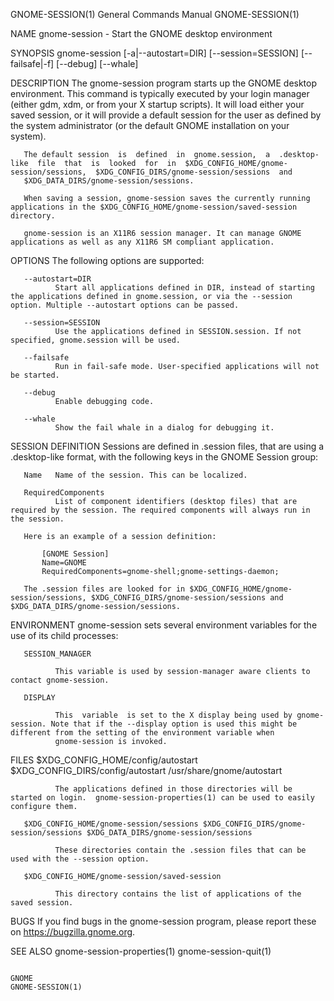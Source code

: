 GNOME-SESSION(1)                                                                        General Commands Manual                                                                       GNOME-SESSION(1)

NAME
       gnome-session - Start the GNOME desktop environment

SYNOPSIS
       gnome-session [-a|--autostart=DIR] [--session=SESSION] [--failsafe|-f] [--debug] [--whale]

DESCRIPTION
       The  gnome-session  program  starts  up the GNOME desktop environment. This command is typically executed by your login manager (either gdm, xdm, or from your X startup scripts). It will load
       either your saved session, or it will provide a default session for the user as defined by the system administrator (or the default GNOME installation on your system).

       The default session  is  defined  in  gnome.session,  a  .desktop-like  file  that  is  looked  for  in  $XDG_CONFIG_HOME/gnome-session/sessions,  $XDG_CONFIG_DIRS/gnome-session/sessions  and
       $XDG_DATA_DIRS/gnome-session/sessions.

       When saving a session, gnome-session saves the currently running applications in the $XDG_CONFIG_HOME/gnome-session/saved-session directory.

       gnome-session is an X11R6 session manager. It can manage GNOME applications as well as any X11R6 SM compliant application.

OPTIONS
       The following options are supported:

       --autostart=DIR
              Start all applications defined in DIR, instead of starting the applications defined in gnome.session, or via the --session option. Multiple --autostart options can be passed.

       --session=SESSION
              Use the applications defined in SESSION.session. If not specified, gnome.session will be used.

       --failsafe
              Run in fail-safe mode. User-specified applications will not be started.

       --debug
              Enable debugging code.

       --whale
              Show the fail whale in a dialog for debugging it.

SESSION DEFINITION
       Sessions are defined in .session files, that are using a .desktop-like format, with the following keys in the GNOME Session group:

       Name   Name of the session. This can be localized.

       RequiredComponents
              List of component identifiers (desktop files) that are required by the session. The required components will always run in the session.

       Here is an example of a session definition:

           [GNOME Session]
           Name=GNOME
           RequiredComponents=gnome-shell;gnome-settings-daemon;

       The .session files are looked for in $XDG_CONFIG_HOME/gnome-session/sessions, $XDG_CONFIG_DIRS/gnome-session/sessions and $XDG_DATA_DIRS/gnome-session/sessions.

ENVIRONMENT
       gnome-session sets several environment variables for the use of its child processes:

       SESSION_MANAGER

              This variable is used by session-manager aware clients to contact gnome-session.

       DISPLAY

              This  variable  is set to the X display being used by gnome-session. Note that if the --display option is used this might be different from the setting of the environment variable when
              gnome-session is invoked.

FILES
       $XDG_CONFIG_HOME/config/autostart $XDG_CONFIG_DIRS/config/autostart /usr/share/gnome/autostart

              The applications defined in those directories will be started on login.  gnome-session-properties(1) can be used to easily configure them.

       $XDG_CONFIG_HOME/gnome-session/sessions $XDG_CONFIG_DIRS/gnome-session/sessions $XDG_DATA_DIRS/gnome-session/sessions

              These directories contain the .session files that can be used with the --session option.

       $XDG_CONFIG_HOME/gnome-session/saved-session

              This directory contains the list of applications of the saved session.

BUGS
       If you find bugs in the gnome-session program, please report these on https://bugzilla.gnome.org.

SEE ALSO
       gnome-session-properties(1) gnome-session-quit(1)

                                                                                                 GNOME                                                                                GNOME-SESSION(1)
